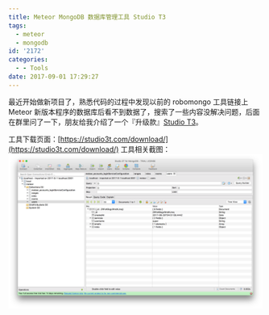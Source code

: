 ```yaml
---
title: Meteor MongoDB 数据库管理工具 Studio T3
tags:
  - meteor
  - mongodb
id: '2172'
categories:
  - - Tools
date: 2017-09-01 17:29:27
---
```


最近开始做新项目了，熟悉代码的过程中发现以前的 robomongo 工具链接上 Meteor 新版本程序的数据库后看不到数据了，搜索了一些内容没解决问题，后面在群里问了一下，朋友给我介绍了一个『升级款』[Studio T3](https://studio3t.com/download/)。
<!-- more -->
工具下载页面：[https://studio3t.com/download/](https://studio3t.com/download/) 工具相关截图： [![](/images/2017/09/屏幕快照-2017-09-01-17.31.27.png)](/images/2017/09/屏幕快照-2017-09-01-17.31.27.png)